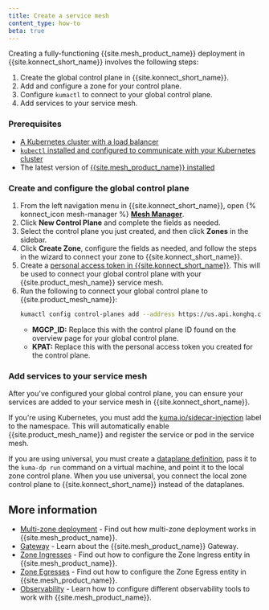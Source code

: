 ```yaml
---
title: Create a service mesh
content_type: how-to
beta: true
---
```


Creating a fully-functioning {{site.mesh_product_name}} deployment in {{site.konnect_short_name}} involves the following steps:

1. Create the global control plane in {{site.konnect_short_name}}.
1. Add and configure a zone for your control plane.
1. Configure `kumactl` to connect to your global control plane.
1. Add services to your service mesh.

### Prerequisites

* [A Kubernetes cluster with a load balancer](https://kubernetes.io/docs/setup/)
* [`kubectl` installed and configured to communicate with your Kubernetes cluster](https://kubernetes.io/docs/tasks/tools/#kubectl)
* The latest version of [{{site.mesh_product_name}} installed](/mesh/latest/production/install-kumactl/)

### Create and configure the global control plane

1. From the left navigation menu in {{site.konnect_short_name}}, open {% konnect_icon mesh-manager %} [**Mesh Manager**](https://cloud.konghq.com/mesh-manager).
1. Click **New Control Plane** and complete the fields as needed.
1. Select the control plane you just created, and then click **Zones** in the sidebar.
1. Click **Create Zone**, configure the fields as needed, and follow the steps in the wizard to connect your zone to {{site.konnect_short_name}}.
1. Create a [personal access token in {{site.konnect_short_name}}](/konnect/getting-started/import/#generate-a-personal-access-token). This will be used to connect your global control plane with your {{site.product_mesh_name}} service mesh.
1. Run the following to connect your global control plane to {{site.product_mesh_name}}:
    ```sh
    kumactl config control-planes add --address https://us.api.konghq.com/v0/mesh/control-planes/MGCP_ID/api --name mink-dev --headers 'authorization=Bearer KPAT'
    ```
    * **MGCP_ID:** Replace this with the control plane ID found on the overview page for your global control plane.
    * **KPAT:** Replace this with the personal access token you created for the control plane.

### Add services to your service mesh

After you've configured your global control plane, you can ensure your services are added to your service mesh in {{site.konnect_short_name}}. 

If you're using Kubernetes, you must add the [kuma.io/sidecar-injection](/mesh/latest/reference/kubernetes-annotations/#kumaiosidecar-injection) label to the namespace. This will automatically enable {{site.product_mesh_name}} and register the service or pod in the service mesh.

If you are using universal, you must create a [dataplane definition](/mesh/latest/production/dp-config/dpp-on-universal/), pass it to the `kuma-dp run` command on a virtual machine, and point it to the local zone control plane. When you use universal, you connect the local zone control plane to {{site.konnect_short_name}} instead of the dataplanes.


## More information

* [Multi-zone deployment](/mesh/latest/deployments/multi-zone/) - Find out how multi-zone deployment works in {{site.mesh_product_name}}.
* [Gateway](/mesh/latest/explore/gateway/) - Learn about the {{site.mesh_product_name}} Gateway.
* [Zone Ingresses](/mesh/latest/explore/zone-ingress/) - Find out how to configure the Zone Ingress entity in {{site.mesh_product_name}}.
* [Zone Egresses](/mesh/latest/explore/zoneegress/) - Find out how to configure the Zone Egress entity in {{site.mesh_product_name}}.
* [Observability](/mesh/latest/explore/observability/) - Learn how to configure different observability tools to work with {{site.mesh_product_name}}. 

